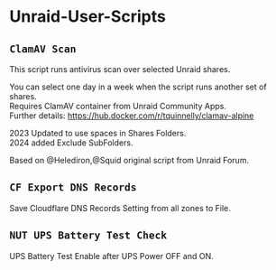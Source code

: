 # Unraid-User-Scripts

## `ClamAV Scan`<br>

This script runs antivirus scan over selected Unraid shares.<br>

You can select one day in a week when the script runs another set of shares.<br>
Requires ClamAV container from Unraid Community Apps.<br>
Further details: https://hub.docker.com/r/tquinnelly/clamav-alpine<br>

2023 Updated to use spaces in Shares Folders.<br>
2024 added Exclude SubFolders.<br>

Based on @Helediron,@Squid original script from Unraid Forum.<br>


## `CF Export DNS Records`

Save Cloudflare DNS Records Setting from all zones to File.


## `NUT UPS Battery Test Check`

UPS Battery Test Enable after UPS Power OFF and ON.
